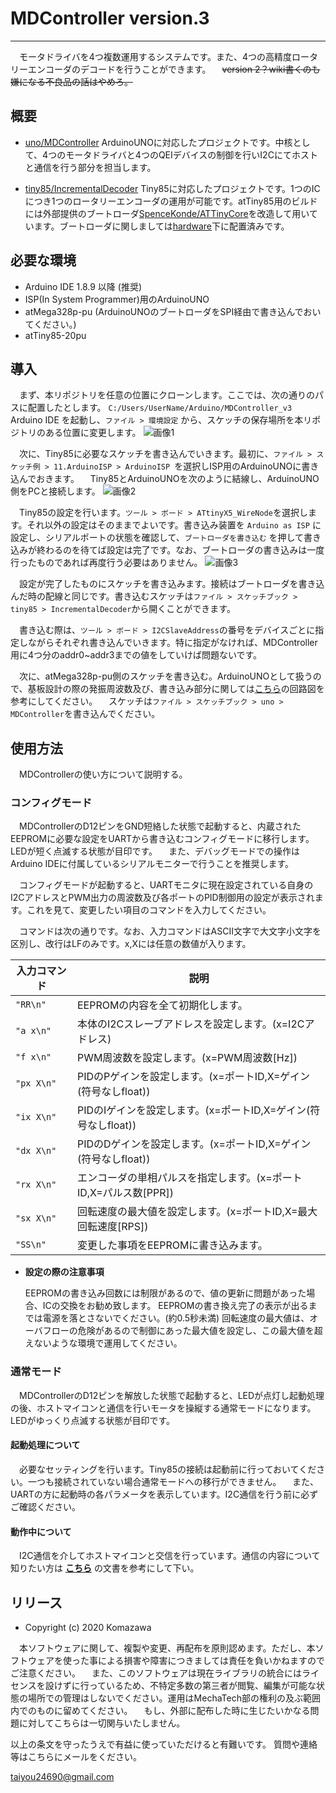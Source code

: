 # MDController  version.3

-----

　モータドライバを4つ複数運用するシステムです。また、4つの高精度ロータリーエンコーダのデコードを行うことができます。
　~~version 2？wiki書くのも嫌になる不良品の話はやめろ。~~

## 概要

- [uno/MDController](uno/MDController) ArduinoUNOに対応したプロジェクトです。中核として、4つのモータドライバと4つのQEIデバイスの制御を行いI2Cにてホストと通信を行う部分を担当します。

- [tiny85/IncrementalDecoder](tiny85/IncrementalDecoder) Tiny85に対応したプロジェクトです。1つのICにつき1つのロータリーエンコーダの運用が可能です。atTiny85用のビルドには外部提供のブートローダ[SpenceKonde/ATTinyCore](https://github.com/SpenceKonde/ATTinyCore)を改造して用いています。ブートローダに関しましては[hardware](hardware)下に配置済みです。

## 必要な環境

- Arduino IDE 1.8.9 以降 (推奨)
- ISP(In System Programmer)用のArduinoUNO
- atMega328p-pu (ArduinoUNOのブートローダをSPI経由で書き込んでおいてください。)
- atTiny85-20pu

## 導入

　まず、本リポジトリを任意の位置にクローンします。ここでは、次の通りのパスに配置したとします。
    `C:/Users/UserName/Arduino/MDController_v3`
　Arduino IDE を起動し、`ファイル > 環境設定` から、スケッチの保存場所を本リポジトリのある位置に変更します。
![画像1](etc/ino_setting.jpg)

　次に、Tiny85に必要なスケッチを書き込んでいきます。最初に、`ファイル > スケッチ例 > 11.ArduinoISP > ArduinoISP `を選択しISP用のArduinoUNOに書き込んでおきます。
　Tiny85とArduinoUNOを次のように結線し、ArduinoUNO側をPCと接続します。
![画像2](etc/pcb_isp.png)

　Tiny85の設定を行います。`ツール > ボード > ATtinyX5_WireNode`を選択します。それ以外の設定はそのままでよいです。書き込み装置を `Arduino as ISP` に設定し、シリアルポートの状態を確認して、`ブートローダを書き込む` を押して書き込みが終わるのを待てば設定は完了です。なお、ブートローダの書き込みは一度行ったものであれば再度行う必要はありません。
![画像3](etc/board_setting.jpg)

　設定が完了したものにスケッチを書き込みます。接続はブートローダを書き込んだ時の配線と同じです。書き込むスケッチは`ファイル > スケッチブック > tiny85 > IncrementalDecoder`から開くことができます。

　書き込む際は、`ツール > ボード > I2CSlaveAddress`の番号をデバイスごとに指定しながらそれぞれ書き込んでいきます。特に指定がなければ、MDController用に4つ分のaddr0~addr3までの値をしていけば問題ないです。

　次に、atMega328p-pu側のスケッチを書き込む。ArduinoUNOとして扱うので、基板設計の際の発振周波数及び、書き込み部分に関しては[こちら](etc/MDController_sch.png)の回路図を参考にしてください。
　スケッチは`ファイル > スケッチブック > uno > MDController`を書き込んでください。

## 使用方法

　MDControllerの使い方について説明する。

### コンフィグモード

　MDControllerのD12ピンをGND短絡した状態で起動すると、内蔵されたEEPROMに必要な設定をUARTから書き込むコンフィグモードに移行します。LEDが短く点滅する状態が目印です。
　また、デバッグモードでの操作はArduino IDEに付属しているシリアルモニターで行うことを推奨します。

　コンフィグモードが起動すると、UARTモニタに現在設定されている自身のI2CアドレスとPWM出力の周波数及び各ポートのPID制御用の設定が表示されます。これを見て、変更したい項目のコマンドを入力してください。

　コマンドは次の通りです。なお、入力コマンドはASCII文字で大文字小文字を区別し、改行はLFのみです。x,Xには任意の数値が入ります。

| 入力コマンド   | 説明                                                       |
| ------------ | --------------------------------------------------------- |
| `"RR\n"`     | EEPROMの内容を全て初期化します。                               |
| `"a x\n"`    | 本体のI2Cスレーブアドレスを設定します。(x=I2Cアドレス)            |
| `"f x\n"`    | PWM周波数を設定します。(x=PWM周波数[Hz])                       |
| `"px X\n"`   | PIDのPゲインを設定します。(x=ポートID,X=ゲイン(符号なしfloat))   |
| `"ix X\n"`   | PIDのIゲインを設定します。(x=ポートID,X=ゲイン(符号なしfloat))   |
| `"dx X\n"`   | PIDのDゲインを設定します。(x=ポートID,X=ゲイン(符号なしfloat))   |
| `"rx X\n"`   | エンコーダの単相パルスを指定します。(x=ポートID,X=パルス数[PPR])  |
| `"sx X\n"`   | 回転速度の最大値を設定します。(x=ポートID,X=最大回転速度[RPS])    |
| `"SS\n"`     | 変更した事項をEEPROMに書き込みます。                           |

- **設定の際の注意事項**

  EEPROMの書き込み回数には制限があるので、値の更新に問題があった場合、ICの交換をお勧め致します。
  EEPROMの書き換え完了の表示が出るまでは電源を落とさないでください。(約0.5秒未満) 
  回転速度の最大値は、オーバフローの危険があるので制御にあった最大値を設定し、この最大値を超えないような環境で運用してください。

### 通常モード

　MDControllerのD12ピンを解放した状態で起動すると、LEDが点灯し起動処理の後、ホストマイコンと通信を行いモータを操縦する通常モードになります。LEDがゆっくり点滅する状態が目印です。

#### 起動処理について

　必要なセッティングを行います。Tiny85の接続は起動前に行っておいてください。一つも接続されていない場合通常モードへの移行ができません。
　また、UARTの方に起動時の各パラメータを表示しています。I2C通信を行う前に必ずご確認ください。
　
#### 動作中について

　I2C通信を介してホストマイコンと交信を行っています。通信の内容について知りたい方は **[こちら](etc/MDController_v3_i2c_protocol.md)** の文書を参考にして下い。
　
## リリース

- Copyright (c)  2020 Komazawa

　本ソフトウェアに関して、複製や変更、再配布を原則認めます。ただし、本ソフトウェアを使った事による損害や障害につきましては責任を負いかねますのでご注意ください。
　また、このソフトウェアは現在ライブラリの統合にはライセンスを設けずに行っているため、不特定多数の第三者が閲覧、編集が可能な状態の場所での管理はしないでください。運用はMechaTech部の権利の及ぶ範囲内でのものに留めてください。
　もし、外部に配布した時に生じたいかなる問題に対してこちらは一切関与いたしません。

以上の条文を守ったうえで有益に使っていただけると有難いです。
質問や連絡等はこちらにメールをください。

 taiyou24690@gmail.com

　